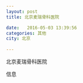 ```yaml
--- 
layout: post 
title: 北京麦瑞骨科医院

date:   2016-05-03 13:39:56 
categories: 其他  
city: 北京
  
--- 
```

   
北京麦瑞骨科医院

信息

